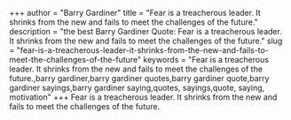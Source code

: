 +++
author = "Barry Gardiner"
title = "Fear is a treacherous leader. It shrinks from the new and fails to meet the challenges of the future."
description = "the best Barry Gardiner Quote: Fear is a treacherous leader. It shrinks from the new and fails to meet the challenges of the future."
slug = "fear-is-a-treacherous-leader-it-shrinks-from-the-new-and-fails-to-meet-the-challenges-of-the-future"
keywords = "Fear is a treacherous leader. It shrinks from the new and fails to meet the challenges of the future.,barry gardiner,barry gardiner quotes,barry gardiner quote,barry gardiner sayings,barry gardiner saying,quotes, sayings,quote, saying, motivation"
+++
Fear is a treacherous leader. It shrinks from the new and fails to meet the challenges of the future.
